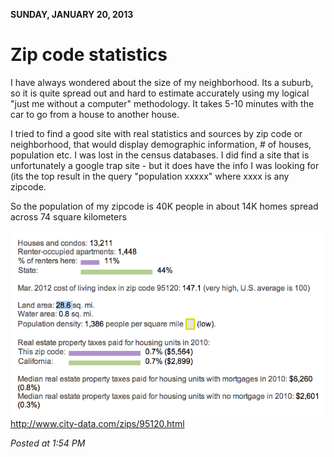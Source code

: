 **SUNDAY, JANUARY 20, 2013**

Zip code statistics 
=================

I have always wondered about the size of my neighborhood. Its a suburb, so it is quite spread out and hard to estimate accurately using my logical "just me without a computer" methodology. It takes 5-10 minutes with the car to go from a house to another house.

I tried to find a good site with real statistics and sources by zip code or neighborhood, that would display demographic information, # of houses, population etc. I was lost in the census databases. I did find a site that is unfortunately a google trap site - but it does have the info I was looking for (its the top result in the query "population xxxxx" where xxxx is any zipcode.

So the population of my zipcode is 40K people in about 14K homes spread across 74 square kilometers

![Alt text](images/stadistics.png)
http://www.city-data.com/zips/95120.html

_Posted at 1:54 PM_